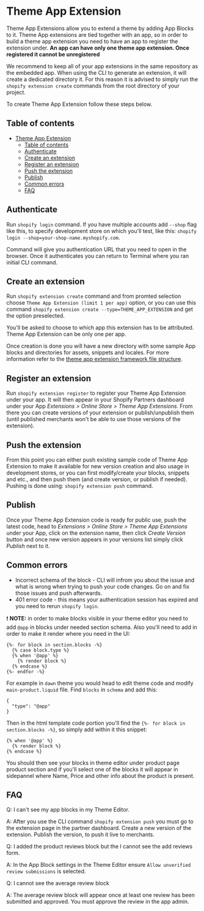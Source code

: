 # Theme App Extension

Theme App Extensions allow you to extend a theme by adding App Blocks to it. Theme App extensions are tied together with an app, so in order to build a theme app extension you need to have an app to register the extension under. **An app can have only one theme app extension. Once registered it cannot be unregistered**

We recommend to keep all of your app extensions in the same repository as the embedded app. When using the CLI to generate an extension, it will create a dedicated directory it. For this reason it is advised to simply run the `shopify extension create` commands from the root directory of your project.

To create Theme App Extension follow these steps below.

## Table of contents

- [Theme App Extension](#theme-app-extension)
  - [Table of contents](#table-of-contents)
  - [Authenticate](#authenticate)
  - [Create an extension](#create-an-extension)
  - [Register an extension](#register-an-extension)
  - [Push the extension](#push-the-extension)
  - [Publish](#publish)
  - [Common errors](#common-errors)
  - [FAQ](#faq)

## Authenticate

Run `shopify login` command. If you have multiple accounts add `--shop` flag like this, to specify development store on which you'll test, like this: `shopify login --shop=your-shop-name.myshopify.com`.

Command will give you authentication URL that you need to open in the browser. Once it authenticates you can return to Terminal where you ran initial CLI command.

## Create an extension

Run `shopify extension create` command and from promted selection choose `Theme App Extension (limit 1 per app)` option, or you can use this command `shopify extension create --type=THEME_APP_EXTENSION` and get the option preselected.

You'll be asked to choose to which app this extension has to be attributed. Theme App Extension can be only one per app.

Once creation is done you will have a new directory with some sample App blocks and directories for assets, snippets and locales. For more information refer to the [theme app extension framework file structure](https://shopify.dev/apps/online-store/theme-app-extensions/extensions-framework#file-structure).

## Register an extension

Run `shopify extension register` to register your Theme App Extension under your app. It will then appear in your Shopify Partners dashboard under your App _Extensions > Online Store > Theme App Extensions_. From there you can create versions of your extension or publish/unpublish them (until published merchants won't be able to use those versions of the extension).

## Push the extension

From this point you can either push existing sample code of Theme App Extension to make it available for new version creation and also usage in development stores, or you can first modify/create your blocks, snippets and etc., and then push them (and create version, or publish if needed). Pushing is done using: `shopify extension push` command.

## Publish

Once your Theme App Extension code is ready for public use, push the latest code, head to _Extensions > Online Store > Theme App Extensions_ under your App, click on the extension name, then click _Create Version_ button and once new version appears in your versions list simply click _Publish_ next to it.

## Common errors

- Incorrect schema of the block - CLI will infrom you about the issue and what is wrong when trying to push your code changes. Go on and fix those issues and push afterwards.
- 401 error code - this means your authentication session has expired and you need to rerun `shopify login`.

❗️ **NOTE:** in order to make blocks visible in your theme editor you need to add `@app` in blocks under needed section schema. Also you'll need to add in order to make it render where you need in the UI:

```liquid
{%- for block in section.blocks -%}
  {% case block.type %}
  {% when '@app' %}
    {% render block %}
  {% endcase %}
{%- endfor -%}
```

For example in `dawn` theme you would head to edit theme code and modify `main-product.liquid` file. Find `blocks` in `schema` and add this:

```liquid
{
  "type": "@app"
}
```

Then in the html template code portion you'll find the `{%- for block in section.blocks -%}`, so simply add within it this snippet:

```liquid
{% when '@app' %}
  {% render block %}
{% endcase %}
```

You should then see your blocks in theme editor under product page product section and if you'll select one of the blocks it will appear in sidepannel where Name, Price and other info about the product is present.

## FAQ

Q: I can't see my app blocks in my Theme Editor.

A: After you use the CLI command `shopify extension push` you must go to the extension page in the partner dashboard. Create a new version of the extension. Publish the version, to push it live to merchants.

Q: I added the product reviews block but the I cannot see the add reviews form.

A: In the App Block settings in the Theme Editor ensure `Allow unverified review submissions` is selected.

Q: I cannot see the average review block

A: The average review block will appear once at least one review has been submitted and approved. You must approve the review in the app admin.
